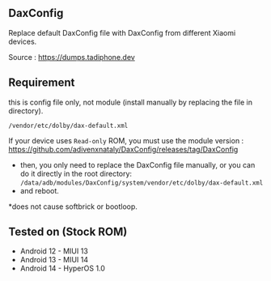 ## DaxConfig
 Replace default DaxConfig file with DaxConfig from different Xiaomi devices.
 
 Source : https://dumps.tadiphone.dev

 
## Requirement
 this is config file only, not module (install manually by replacing the file in directory).
   
    /vendor/etc/dolby/dax-default.xml

  If your device uses `Read-only` ROM, you must use the module version : https://github.com/adivenxnataly/DaxConfig/releases/tag/DaxConfig

  - then, you only need to replace the DaxConfig file manually, or you can do it directly in the root directory:
`/data/adb/modules/DaxConfig/system/vendor/etc/dolby/dax-default.xml`
  - and reboot.

 *does not cause softbrick or bootloop.
 
## Tested on (Stock ROM)
  - Android 12 - MIUI 13
  - Android 13 - MIUI 14
  - Android 14 - HyperOS 1.0
